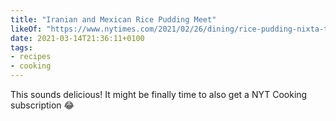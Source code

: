 ```yaml
---
title: "Iranian and Mexican Rice Pudding Meet"
likeOf: "https://www.nytimes.com/2021/02/26/dining/rice-pudding-nixta-taqueria.html"
date: 2021-03-14T21:36:11+0100
tags:
- recipes
- cooking
---
```

This sounds delicious! It might be finally time to also get a NYT Cooking subscription 😂